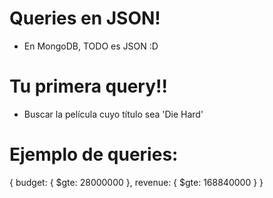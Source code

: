 # Queries en JSON!
- En MongoDB, TODO es JSON :D

# Tu primera query!!
- Buscar la película cuyo título sea 'Die Hard'

# Ejemplo de queries:
{
    budget: {
        $gte: 28000000
    },
    revenue: {
        $gte: 168840000
    }
}